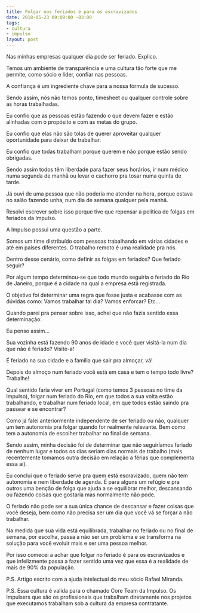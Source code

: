 ```yaml
---
title: Folgar nos feriados é para os escravizados
date: 2018-05-23 09:09:00 -03:00
tags:
- cultura
- impulso
layout: post
---
```


Nas minhas empresas qualquer dia pode ser feriado. Explico.

Temos um ambiente de transparência e uma cultura tão forte que me permite, como sócio e líder, confiar nas pessoas.

A confiança é um ingrediente chave para a nossa fórmula de sucesso.

Sendo assim, nós não temos ponto, timesheet ou qualquer controle sobre as horas trabalhadas.

Eu confio que as pessoas estão fazendo o que devem fazer e estão alinhadas com o propósito e com as metas do grupo.

Eu confio que elas não são tolas de querer aproveitar qualquer oportunidade para deixar de trabalhar.

Eu confio que todas trabalham porque querem e não porque estão sendo obrigadas.

Sendo assim todos têm liberdade para fazer seus horários, ir num médico numa segunda de manhã ou levar o cachorro pra tosar numa quinta de tarde.

Já ouvi de uma pessoa que não poderia me atender na hora, porque estava no salão fazendo unha, num dia de semana qualquer pela manhã.

Resolvi escrever sobre isso porque tive que repensar  a política de folgas em feriados da Impulso.

A Impulso possui uma questão a parte.

Somos um time distribuído com pessoas trabalhando em várias cidades e até em países diferentes. O trabalho remoto é uma realidade pra nós.

Dentro desse cenário, como definir as folgas em feriados? Que feriado seguir?

Por algum tempo determinou-se que todo mundo seguiria o feriado do Rio de Janeiro, porque é a cidade na qual a empresa está registrada.

O objetivo foi determinar uma regra que fosse justa e acabasse com as dúvidas como: Vamos trabalhar tal dia? Vamos enforcar? Etc...

Quando parei pra pensar  sobre isso, achei que não fazia sentido essa determinação.

Eu penso assim...

Sua vozinha está fazendo 90 anos de idade e você quer visitá-la num dia que não é feriado? Visite-a!

É feriado na sua cidade e a família que sair pra almoçar, vá!

Depois do almoço num feriado você está em casa e tem o tempo todo livre? Trabalhe!

Qual sentido faria viver em Portugal (como temos 3 pessoas no time da Impulso), folgar num feriado do Rio, em que todos a sua volta estão trabalhando, e trabalhar num feriado local, em que todos estão saindo pra passear e se encontrar?

Como já falei anteriormente independente de ser feriado ou não, qualquer um tem autonomia pra folgar quando for realmente relevante. Bem como tem a autonomia de escolher trabalhar no final de semana.

Sendo assim, minha decisão foi de determinar que não seguiríamos feriado de nenhum lugar e todos os dias seriam dias normais de trabalho (mais recentemente tomamos outra decisão em relação a férias que complementa essa aí).

Eu conclui que o feriado serve pra quem está escravizado, quem não tem autonomia e nem liberdade de agenda. É para alguns um refúgio e pra outros uma benção de folga que ajuda a se equilibrar melhor, descansando ou fazendo coisas que gostaria mas normalmente não pode.

O feriado não pode ser a sua única chance de descansar e fazer coisas que você deseja, bem como não precisa ser um dia que você vá se forçar a não trabalhar.

Na medida que sua vida está equilibrada, trabalhar no feriado ou no final de semana,  por escolha, passa a não ser um problema e se transforma na solução para você evoluir mais e ser uma pessoa melhor.

Por isso comecei a achar que folgar no feriado é para os escravizados e que infelizmente passa a fazer sentido uma vez que essa é a realidade de mais de 90% da população.

P.S. Artigo escrito com a ajuda intelectual do meu sócio Rafael Miranda.

P.S. Essa cultura é valida para o chamado Core Team da Impulso. Os Impulsers que são os profissionais que trabalham diretamente nos projetos que executamos trabalham sob a cultura da empresa contratante.